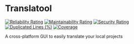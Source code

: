 # Translatool

[![Reliability Rating](https://sonar.dysnomia.studio/api/project_badges/measure?project=translatool&metric=reliability_rating)](https://sonar.dysnomia.studio/dashboard?id=translatool) [![Maintainability Rating](https://sonar.dysnomia.studio/api/project_badges/measure?project=translatool&metric=sqale_rating)](https://sonar.dysnomia.studio/dashboard?id=translatool) [![Security Rating](https://sonar.dysnomia.studio/api/project_badges/measure?project=translatool&metric=security_rating)](https://sonar.dysnomia.studio/dashboard?id=translatool)  
[![Duplicated Lines (%)](https://sonar.dysnomia.studio/api/project_badges/measure?project=translatool&metric=duplicated_lines_density)](https://sonar.dysnomia.studio/dashboard?id=translatool) [![Coverage](https://sonar.dysnomia.studio/api/project_badges/measure?project=translatool&metric=coverage)](https://sonar.dysnomia.studio/dashboard?id=translatool)

A cross-platform GUI to easily translate your local projects